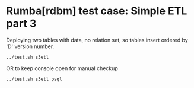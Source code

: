 # Rumba[rdbm] test case: Simple ETL part 3


Deploying two tables with data, no relation set, so tables insert ordered by 'D' version number.

```
../test.sh s3etl

```
OR to keep console open for manual checkup
```
../test.sh s3etl psql

```

